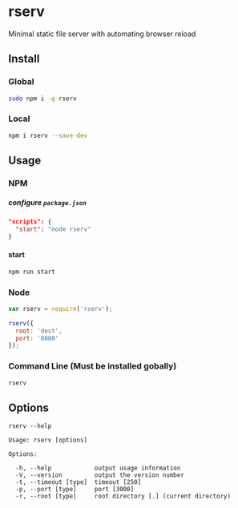# rserv

Minimal static file server with automating browser reload

## Install

### Global
```sh
sudo npm i -g rserv
```

### Local
```sh
npm i rserv --save-dev
```

## Usage

### NPM

##### configure `package.json`
```json
"scripts": {
  "start": "node rserv"
}
```

#### start
```sh
npm run start
```

### Node
```js
var rserv = require('rserv');

rserv({
  root: 'dest',
  port: '8080'
});
```

### Command Line (Must be installed gobally)

```sh
rserv
```

## Options

```
rserv --help

Usage: rserv [options]

Options:

  -h, --help            output usage information
  -V, --version         output the version number
  -t, --timeout [type]  timeout [250]
  -p, --port [type]     port [3000]
  -r, --root [type]     root directory [.] (current directory)

```


